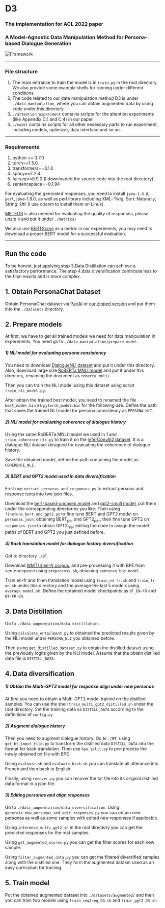 # D3
### The implementation for ACL 2022 paper 

### A Model-Agnostic Data Manipulation Method for Persona-based Dialogue Generation

![Framework](https://github.com/caoyu-noob/D3/blob/main/framework.PNG)

---

### File structure
1. The main entrance to train the model is in  `train.py` in the root directory. We also provide some example shells
for running under different conditions.
2. The code related to our data manipulation method D3 is under `./data_manipulation`, where you can obtain augmented
data by using code under this directory.
3. `./attention_experiment` contains scripts for the attention experiments (like Appendix C.1 and C.4) in our paper
4. `./model` contains scripts for all other necessary parts to run experiment, including models, optimizer, data interface
and so on.

---

### Requirements
1. python == 3.7.0
2. torch==1.5.0
3. transformers==3.1.0
4. spacy==2.2.4
5. fairseq==0.9.0 (I downloaded the source code into the root directory)
6. sentencepiece==0.1.94

For evaluating the generated responses, you need to install `java-1.8.0`, `perl`, java-1.8.0, as well as
 perl library including XML::Twig, Sort::Naturally, String::Util (I use cpanm to install them on Linux). 
 
[METEOR](https://www.cs.cmu.edu/~alavie/METEOR/download/meteor-1.5.tar.gz) is also needed for evaluating the quality
 of responses, please unzip it and put it under `./metrics/`
 
We also use [BERTScore](https://github.com/Tiiiger/bert_score) as a metric in our experiments, you may need to download
a proper BERT model for a successful evaluation.

---
## Run the code

To be honest, just applying step 3.Data Distillation can achieve a satisfactory performance. The step 4.data diversification
contribute less to the final results and is more complex.

## 1. Obtain PersonaChat Dataset

Obtain PersonaChat dataset via [ParlAI](https://github.com/facebookresearch/ParlAI/tree/main/parlai/tasks/personachat)
 or [our zipped version](https://drive.google.com/file/d/1zQVO5MuEy3wBUfZpM39uYmloD3-Rld4T/view) and put them into the `./datasets` directory.

## 2. Prepare models
At first, we have to get all trained models we need for data manipulation in experiments.
You need go to `./data_manipulation/prepare_model`.

##### 1) NLI model for evaluating persona consistency
You need to download [DialogueNLI dataset](https://wellecks.github.io/dialogue_nli/)
and put it under this directory. Also, download large size [RoBERTa MNLI model](https://huggingface.co/roberta-large-mnli)
and put it under this directory, renaming the document as `roberta_mnli/`.

Then you can train the NLI model using this dataset using script `train_nli_model.py`.

After obtain the trained best model, you need to renamed the file `best_model.bin` as `pytorch_model.bin` for the following 
use. Define the path that saves the trained NLI model for persona consistency as `PERSONA_NLI`.

##### 2) NLI model for evaluating coherence of dialogue history

Using the same RoBERTa MNLI model we used in 1 and `train_coherence_nli.py` to train it on the [InferConvAI2 dataset](https://github.com/nouhadziri/DialogEntailment).
It is a dialogue NLI dataset designed for evaluating the coherence of dialogue history. 

Save the obtained model, define the path containing the model as `COHERENCE_NLI`.

##### 3) BERT and GPT2 model used in data diversification

First use `extract_personas_and_responses.py` to extract persona and response texts into two json files.

Download the [bert-based-uncased model](https://huggingface.co/bert-base-uncased) and [gpt2-small model](https://huggingface.co/gpt2),
put them under the corresponding directories you like.
Then using `finetune_bert_and_gpt2.py` to fine tune BERT and GPT2 model on `personas.json`, obtaining BERT<sub>per</sub> and 
GPT2<sub>per</sub>, then fine tune GPT2 on `responses.json` to obtain GPT2<sub>res</sub>, editing the code to assign the model paths
of BERT and GPT2 you just defined before.

##### 4) Back translation model for dialogue history diversification

Got to directory `./BT`.

Download [WMT14 en-fr corpus](http://statmt.org/wmt14/translation-task.html#Download), and pre-processing it with 
BPE from sentencepiece using `preprocess.sh`, obtaining `sentence.bpe.model`.

Train en-fr and fr-en translation model using `train_en-fr.sh` and `train_fr-en.sh` under this directory and the average the last 5 models using 
`average_model.sh`. Define the obtained model checkpoints as `BT_EN-FR` and `BT-FR-EN`.

## 3. Data Distillation

Go to `./data_augmentation/data_distillation`.

Using `calculate_entailment.py` to obtained the predicted results given by the NLI model under `PERSONA_NLI` 
you obtained before. 

Then using `get_distilled_dataset.py` to obtain the distilled dataset using the previously logits given by the NLI model.
Assume that the obtain distilled data file is `DISTILL_DATA`.

## 4. Data diversification

##### 1) Obtain the Multi-GPT2 model for response align under new personas
At first you need to obtain a Multi-GPT2 model trained on the distilled samples. You can use the shell 
`train_multi_gpt2_distilled.sh` under the root directory. Set the training data as `DISTILL_DATA`
 according to the definitions of `config.py`

##### 2) Augment dialogue history
Then you need to augment dialogue history. Go to `./BT`, using `get_bt_input_file.py` to transform the distilled data 
`DISTILL_DATA` into the format for back translation. Then use `bpe_split.py` to pre-process the newly obtained txt file with BPE. 

Using `evaluate.sh` and `evaluate_back.sh` you can translate all utterance into French and then back to English.

Finally, using `recover.py` you can recover the txt file into its original distilled data format in a json file.

##### 3) Editing personas and align responses
Go to `./data_augmentation/data_diversification`. Using `generate_new_personas_and_edit_responses.py` you can obtain 
new personas as well as some samples with edited new responses if applicable.

Using `inference_multi_gpt2.sh` in the root directory you can get the predicted responses for the rest samples.

Using `get_augmented_scores.py` you can get the filter scores for each new sample.

Using `filter_augmented_data.py` you can get the filtered diversified samples along with the distilled one. They form
the augmented dataset used as an easy curriculum for training.

## 5. Train model

Put the obtained augmented dataset into `./datasets/augmented/` and then you can train two models using 
`train_seq2seq_D3.sh` and `train_gpt2_D3.sh`.